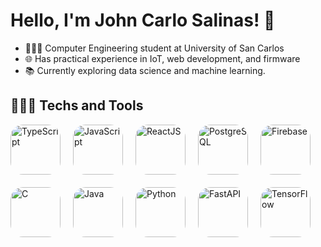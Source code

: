 # Hello, I'm John Carlo Salinas! 👋

* 👨🏻‍💻 Computer Engineering student at University of San Carlos
* 🌐 Has practical experience in IoT, web development, and firmware
* 📚 Currently exploring data science and machine learning.

## 👨🏻‍💻 Techs and Tools
<div style="display: flex; flex-wrap: wrap; gap: 20px;">
  <img src="https://upload.wikimedia.org/wikipedia/commons/4/4c/Typescript_logo_2020.svg" alt="TypeScript" width="80" style="border-radius: 20px;">
  <img src="https://upload.wikimedia.org/wikipedia/commons/6/6a/JavaScript-logo.png" alt="JavaScript" width="80" style="border-radius: 20px;">
  <img src="https://upload.wikimedia.org/wikipedia/commons/a/a7/React-icon.svg" alt="ReactJS" width="80" style="border-radius: 20px;">
  <img src="https://upload.wikimedia.org/wikipedia/commons/2/29/Postgresql_elephant.svg" alt="PostgreSQL" width="80" style="border-radius: 20px;">
  <img src="https://upload.wikimedia.org/wikipedia/commons/3/37/Firebase_Logo.svg" alt="Firebase" width="80" style="border-radius: 20px;">
  <img src="https://upload.wikimedia.org/wikipedia/commons/1/18/C_Programming_Language.svg" alt="C" width="80" style="border-radius: 20px;">
  <img src="https://th.bing.com/th/id/OIP.DzbaJWGcVeHs0C_4SPXV2QHaHa?rs=1&pid=ImgDetMain" alt="Java" width="80" style="border-radius: 20px;">
  <img src="https://upload.wikimedia.org/wikipedia/commons/c/c3/Python-logo-notext.svg" alt="Python" width="80" style="border-radius: 20px;">
  <img src="https://raw.githubusercontent.com/tiangolo/fastapi/master/docs/en/docs/img/logo-margin/logo-teal.png" alt="FastAPI" width="80" style="border-radius: 20px;">
  <img src="https://upload.wikimedia.org/wikipedia/commons/2/2d/Tensorflow_logo.svg" alt="TensorFlow" width="80" style="border-radius: 20px;">
</div>
